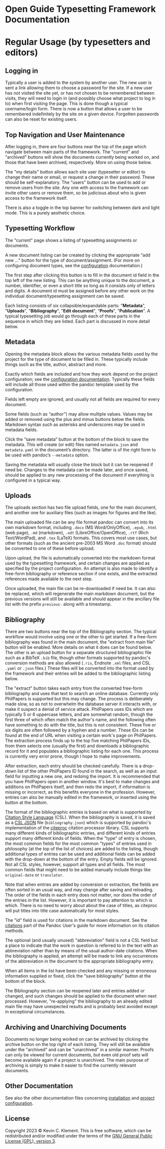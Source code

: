 
# Open Guide Typesetting Framework Documentation

# Regular Usage (by typesetters and editors)

## Logging in

Typically a user is added to the system by another user.
The new user is sent a link allowing them to choose a password for the site.
If a new user has not visited the site yet, or has not chosen to be remembered between visits, they will need to login in (and possibly choose what project to log in to) when first visiting the page.
This is done though a typical username/login form.
There is now a button that allows a user to be remembered indefinitely by the site on a given device.
Forgotten passwords can also be reset for existing users.

## Top Navigation and User Maintenance

After logging in, there are four buttons near the top of the page which navigate between main parts of the framework.
The "current" and "archived" buttons will show the documents currently being worked on, and those that have been archived, respectively.
More on using those below.

The "my details" button allows each site user (typesetter or editor) to change their name or email, or request a change in their password.
These should be self-explanatory.
The "users" button can be used to add or remove users from the site.
Any one with access to the framework can invite other users or remove them, so be judicious about who is given access to the framework itself.

There is also a toggle in the top banner for switching between dark and light mode.
This is a purely aesthetic choice.

## Typesetting Workflow

The "current" page shows a listing of typesetting assignments or documents.

A new document listing can be created by clicking the appropriate “add new …” button for the type of document/assignment.
(For more on configuring document types, see the [configuration](https://github.com/frabjous/open-guide-typesetting-framework/blob/main/doc/configuration.md) documentation.)

The first step after clicking this button is to fill in the document id field in the top left of the new listing.
This can be anything unique to the document, a number, identifier, or even a short title so long as it consists only of letters and digits.
A document id must be assigned before any other work on the individual document/typesetting assignment can be saved.

Each listing consists of six collapsible/expandable parts: "**Metadata**", "**Uploads**", "**Bibliography**", "**Edit document**", "**Proofs**", "**Publication**".
A typical typesetting job would go through each of these parts in the sequence in which they are listed.
Each part is discussed in more detail below.

## Metadata

Opening the metadata block allows the various metadata fields used by the project for the type of document to be filled in.
These typically include things such as the title, author, abstract and more.

Exactly which fields are included and how they work depend on the project configuration; see the [configuration documentation](https://github.com/frabjous/open-guide-typesetting-framework/blob/main/doc/configuration.md). 
Typically these fields will include all those used within the pandoc template used by the configuration.

Fields left empty are ignored, and usually not all fields are required for every document.

Some fields (such as “author”) may allow multiple values.
Values may be added or removed using the plus and minus buttons below the fields.
Markdown syntax such as asterisks and underscores may be used in metadata fields.

Click the “save metadata” button at the bottom of the block to save the metadata.
This will create (or edit) files named `metadata.json` and `metadata.yaml` in the document’s directory.
The latter is of the right form to be used with pandoc’s `--metadata` option.

Saving the metadata will usually close the block but it can be reopened if need be.
Changes to the metadata can be made later, and once saved, should be applied to any new processing of the document if everything is configured in a typical way.


## Uploads

The uploads section has two file upload fields, one for the main document, and another one for auxiliary files (such as images for figures and the like).

The main uploaded file can be any file format pandoc can convert into its own markdown format, including `.docx` (MS Word/OnlyOffice), `.epub`, `.html` (web page), `.md` (markdown), `.odt` (LibreOffice/OpenOffice), `.rtf` (Rich Text/WordPad), and `.tex` (LaTeX) formats.
This covers most use cases, but other formats (such as the ancient pre-2003 MS Word `.doc` format) should be converted to one of these before upload.

Upon upload, the file is automatically converted into the markdown format used by the typesetting framework, and certain changes are applied as specified by the project configuration.
An attempt is also made to identify a free-form bibliography or reference section if one exists, and the extracted references made available to the next step.

Once uploaded, the main file can be re-downloaded if need be.
It can also be replaced, which will regenerate the main markdown document, but the previous versions will still be available and should appear in the ancillary file list with the prefix `previous-` along with a timestamp.

## Bibliography

There are two buttons near the top of the Bibliography section.
The typical workflow would involve using one or the other to get started.
If a free-form bibliography was found in the main document, the "extract from main file" button will be enabled.
More details on what it does can be found below.
The other is an upload button for a separate structured bibliographic file such as a BibTeX `.bib` file, though other formats supported by pandoc's conversion methods are also allowed (`.ris`, Endnote `.xml` files, and CSL `.yaml` or `.json` files.)
These files will be converted into the format used by the framework and their entries will be added to the bibliographic listing below.

The "extract" button takes each entry from the converted free-form bibliography and uses that text to search an online database.
Currently only PhilPapers is supported but this may change.
The process is deliberately made slow, so as not to overwhelm the database server it interacts with, or make it suspect a denial of service attack.
PhilPapers uses IDs which are typically 5 or 6 uppercase letters, and are somewhat random, though the first three of which often match the author's name, and the following often have something to do with the title, but this is not consistent.
These five or six digits are often followed by a hyphen and a number.
These IDs can be found at the end of URL when visiting a certain work's page on PhilPapers.
The extraction process finds up to the top five matching PhilPapers IDs, from them selects one (usually the first) and downloads a bibliographic record for it and populates a bibliographic listing for each one.
This process is currently very error prone, though I hope to make improvements.

After extraction, each entry should be checked carefully.
There is a drop-down list of the other PhilPapers ID found in the search, as well as an input field for inputting a new one, and redoing the import.
It is recommended that you have PhilPapers open in another window.
It's best to make changes and additions on PhilPapers itself, and then redo the import, if information is missing or incorrect, as this benefits everyone in the profession.
However, entries can also be manually edited in the framework, or inserted using the button at the bottom.

The format of the bibliographic entries is based on what is supported by [Citation Style Language](https://citationstyles.org/) (CSL). 
When the bibliography is saved, it is saved as a [CSL JSON](https://citeproc-js.readthedocs.io/en/latest/csl-json/markup.html) file (`bibliography.json`) which is supported by pandoc's implementation of the [citeproc](https://github.com/jgm/citeproc) citation processor library.
CSL supports many different kinds of bibliographic entries, and different kinds of entries support many different kinds of fields.
When the "type" of entry is chosen, the most common fields for the most common "types" of entries used in philosophy (at the top of the list of choices) are added to the listing, though additional types of entries can be used and additional fields can be added with the drop-down at the bottom of the entry.
Empty fields will be ignored.
Not all CSL styles, however, support all types and all fields.
The most common fields that might need to be added manually include things like `original-date` or `translator`.

Note that when entries are added by conversion or extraction, the fields are often sorted in an usual way, and may change after saving and reloading.
The order of the fields in each entry does not matter, nor does the order of the entries in the list.
However, it is important to pay attention to which is which.
There is no need to worry about about the case of titles, as citeproc will put titles into title case automatically for most styles.

The "id" field is used for citations in the markdown document. See the [citations](https://pandoc.org/MANUAL.html#citations) part of the Pandoc User's guide for more information on its citation methods.

The optional (and usually unused) "abbreviation" field is not a CSL field but a place to indicate that the work in question is referred to in the text with an abbreviation rather than by means of the usual author-date citations. When the bibliography is applied, an attempt will be made to link any occurrences of the abbreviation in the document to the appropriate bibliography entry.

When all items in the list have been checked and any missing or erroneous information supplied or fixed, click the "save bibliography" button at the bottom of the block.

The Bibliography section can be reopened later and entries added or changed, and such changes should be applied to the document when next processed.
However, "re-applying" the bibliography to an already edited main file may have unexpected results and is probably best avoided except in exceptional circumstances.

## Archiving and Unarchiving Documents

Documents no longer being worked on can be archived by clicking the archive button on the top right of each listing.
They will still be available under the "archived" and can be "unarchived" in a similar manner.
Proofs can only be viewed for current documents, but even old proof sets will become available again if a project is unarchived.
The main purpose of archiving is simply to make it easier to find the currently relevant documents.

## Other Documentation

See also the other documentation files concerning [installation](https://github.com/frabjous/open-guide-typesetting-framework/blob/main/doc/installation.md) and [project configuration](https://github.com/frabjous/open-guide-typesetting-framework/blob/main/doc/configuration.md).

## License

Copyright 2023 © Kevin C. Klement.
This is free software, which can be redistributed and/or modified under the terms of the [GNU General Public License (GPL), version 3](https://www.gnu.org/licenses/gpl.html).
